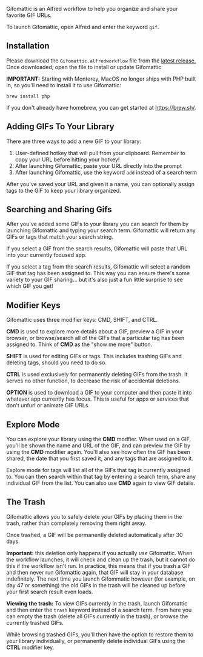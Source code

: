 Gifomattic is an Alfred workflow to help you organize and share your favorite GIF URLs.

To launch Gifomattic, open Alfred and enter the keyword `gif`.

## Installation
Please download the `Gifomattic.alfredworkflow` file from the [latest release.](https://github.com/chad1008/Gifomattic/releases) Once downloaded, open the file to install or update Gifomattic

**IMPORTANT:** Starting with Monterey, MacOS no longer ships with PHP built in, so you'll need to install it to use Gifomattic:

`brew install php`

If you don't already have homebrew, you can get started at https://brew.sh/.

## Adding GIFs To Your Library
There are three ways to add a new GIF to your library:

1. User-defined hotkey that will pull from your clipboard. Remember to copy your URL before hitting your hotkey!
2. After launching Gifomattic, paste your URL directly into the prompt
3. After launching Gifomattic, use the keyword `add` instead of a search term

After you've saved your URL and given it a name, you can optionally assign tags to the GIF to keep your library organized.

## Searching and Sharing Gifs
After you've added some GIFs to your library you can search for them by launching Gifomattic and typing your search term. Gifomattic will return any GIFs or tags that match your search string.

If you select a GIF from the search results, Gifomattic will paste that URL into your currently focused app.

If you select a tag from the search results, Gifomattic will select a random GIF that tag has been assigned to. This way you can ensure there's some variety to your GIF sharing... but it's also just a fun little surprise to see which GIF you get!

## Modifier Keys
Gifomattic uses three modifier keys: CMD, SHIFT, and CTRL.

**CMD** is used to explore more details about a GIF, preview a GIF in your browser, or browse/search all of the GIFs that a particular tag has been assigned to. Think of **CMD** as the "show me more" button.

**SHIFT** is used for editing GIFs or tags. This includes trashing GIFs and deleting tags, should you need to do so.

**CTRL** is used exclusively for permanently deleting GIFs from the trash. It serves no other function, to decrease the risk of accidental deletions.

**OPTION** is used to download a GIF to your computer and then paste it into whatever app currently has focus. This is useful for apps or services that don't unfurl or animate GIF URLs.

## Explore Mode
You can explore your library using the **CMD** modfier. When used on a GIF, you'll be shown the name and URL of the GIF, and can preview the GIF by using the **CMD** modifier again. You'll also see how often the GIF has been shared, the date that you first saved it, and any tags that are assigned to it.

Explore mode for tags will list all of the GIFs that tag is currently assigned to. You can then search within that tag by entering a search term, share any individual GIF  from the list. You can also use **CMD** again to view GIF details.

## The Trash
Gifomattic allows you to safely delete your GIFs by placing them in the trash, rather than completely removing them right away.

Once trashed, a GIF will be permanently deleted automatically after 30 days.

**Important:** this deletion only happens if you actually *use* Gifomattic. When the workflow launches, it will check and clean up the trash, but it cannot do this if the workflow isn't run. In practice, this means that if you trash a GIF and then never run Gifomattic again, that GIF will stay in your database indefinitely. The next time you launch Gifommatic however (for example, on day 47 or something) the old GIFs in the trash will be cleaned up before your first search result even loads.

**Viewing the trash:**  To view GIFs currently in the trash, launch Gifomattic and then enter the `trash` keyword instead of a search term. From here you can empty the trash (delete all GIFs currently in the trash), or browse the currently trashed GIFs.

While browsing trashed GIFs, you'll then have the option to restore them to your library individually, or permanently delete individual GIFs using the **CTRL** modifier key.

